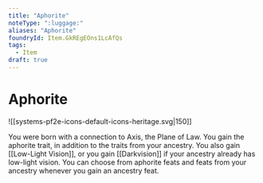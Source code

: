 ```yaml
---
title: "Aphorite"
noteType: ":luggage:"
aliases: "Aphorite"
foundryId: Item.GkREgEOns1LcAfQs
tags:
  - Item
draft: true
---
```


# Aphorite
![[systems-pf2e-icons-default-icons-heritage.svg|150]]

You were born with a connection to Axis, the Plane of Law. You gain the aphorite trait, in addition to the traits from your ancestry. You also gain [[Low-Light Vision]], or you gain [[Darkvision]] if your ancestry already has low-light vision. You can choose from aphorite feats and feats from your ancestry whenever you gain an ancestry feat.
